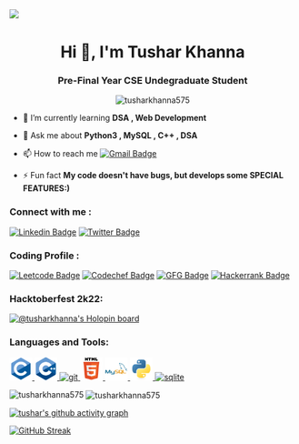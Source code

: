<img src="banner.png"/>


<h1 align="center">Hi 👋, I'm Tushar Khanna</h1>
<h3 align="center">Pre-Final Year CSE Undegraduate Student</h3>

<p align="center"> <img src="https://komarev.com/ghpvc/?username=tushar5112&label=Profile%20views&color=0e75b6&style=plastic" alt="tusharkhanna575" /> </p>



- 🌱 I’m currently learning **DSA , Web Development**

- 💬 Ask me about **Python3 , MySQL , C++ , DSA** 

- 📫 How to reach me [![Gmail Badge](https://img.shields.io/badge/-khanna.tushar5112@gmail.com-c14438?style=flat-sqaure&logo=Gmail&logoColor=white&link=mailto:khanna.tushar5112@gmail.com)](mailto:khanna.tushar5112@gmail.com)

- ⚡ Fun fact **My code doesn't have bugs, but develops some SPECIAL FEATURES:)**

<h3 align="left">Connect with me :</h3>
<p align="left">

[![Linkedin Badge](https://img.shields.io/badge/-Tushar_Khanna-blue?style=flat-square&logo=Linkedin&logoColor=white&link=https://www.linkedin.com/in/tusharkhanna5112/)](https://www.linkedin.com/in/tusharkhanna5112/)
[![Twitter Badge](https://img.shields.io/badge/-Tushar_Khanna-informational?style=flat-square&logo=Twitter&logoColor=white&link=https://twitter.com/Tushar5Khanna/)](https://twitter.com/tusharkhanna575/)

</p>


<h3 align="left">Coding Profile :</h3>
<p align="left">

[![Leetcode Badge](https://img.shields.io/badge/-Tushar_Khanna-black?style=plastic&logo=Leetcode&link=https://leetcode.com/Tushar5112/)](https://leetcode.com/tusharkhanna575/)
[![Codechef Badge](https://img.shields.io/badge/-Tushar_Khanna-black?style=plastic&logo=Codechef&link=https://www.codechef.com/users/tusharkhanna/)](https://www.codechef.com/users/tusharkhanna/)
[![GFG Badge](https://img.shields.io/badge/-Tushar_Khanna-black?style=plastic&logo=GeeksforGeeks&link=https://auth.geeksforgeeks.org/user/tusharkhanna5112/)](https://auth.geeksforgeeks.org/user/tusharkhanna5112/)
[![Hackerrank Badge](https://img.shields.io/badge/-Tushar_Khanna-black?style=plastic&logo=Hackerrank&link=https://www.hackerrank.com/tushar5112/)](https://www.hackerrank.com/tushar5112/) 
</p>

<h3 align="left">Hacktoberfest 2k22:</h3> 

[![@tusharkhanna's Holopin board](https://holopin.me/tusharkhanna)](https://holopin.io/@tusharkhanna)



<h3 align="left">Languages and Tools:</h3>
<p align="left"> <a href="https://www.cprogramming.com/" target="_blank" rel="noreferrer"> <img src="https://raw.githubusercontent.com/devicons/devicon/master/icons/c/c-original.svg" alt="c" width="40" height="40"/> </a> <a href="https://isocpp.org/" target="_blank" rel="noreferrer"> <img src="https://raw.githubusercontent.com/devicons/devicon/master/icons/cplusplus/cplusplus-original.svg" alt="cplusplus" width="40" height="40"/> </a> <a href="https://git-scm.com/" target="_blank" rel="noreferrer"> <img src="https://www.vectorlogo.zone/logos/git-scm/git-scm-icon.svg" alt="git" width="40" height="40"/> </a> <a href="https://www.w3.org/html/" target="_blank" rel="noreferrer"> <img src="https://raw.githubusercontent.com/devicons/devicon/master/icons/html5/html5-original-wordmark.svg" alt="html5" width="40" height="40"/> </a> <a href="https://www.mysql.com/" target="_blank" rel="noreferrer"> <img src="https://raw.githubusercontent.com/devicons/devicon/master/icons/mysql/mysql-original-wordmark.svg" alt="mysql" width="40" height="40"/> </a> <a href="https://www.python.org" target="_blank" rel="noreferrer"> <img src="https://raw.githubusercontent.com/devicons/devicon/master/icons/python/python-original.svg" alt="python" width="40" height="40"/> </a> <a href="https://www.sqlite.org/" target="_blank" rel="noreferrer"> <img src="https://www.vectorlogo.zone/logos/sqlite/sqlite-icon.svg" alt="sqlite" width="40" height="40"/> </a> </p>

<p><img align="left" src="https://github-readme-stats.vercel.app/api/top-langs?username=tusharkhanna575&show_icons=true&locale=en&layout=compact" alt="tusharkhanna575" /></p>

<p>&nbsp;<img align="center" src="https://github-readme-stats.vercel.app/api?username=tusharkhanna575&show_icons=true&locale=en" alt="tusharkhanna575" /></p>

<!-- ACTIVITY GRAPH TRACKER -->
[![tushar's github activity graph](https://activity-graph.herokuapp.com/graph?username=tusharkhanna575&theme=react-dark)](https://github.com/tusharkhanna575/github-readme-activity-graph)

<!--  CONTRIBUTION AND STREAK BLOCK -->
 [![GitHub Streak](https://github-readme-streak-stats.herokuapp.com/?user=tusharkhanna575&currStreakNum=2FD3EB&fire=pink&sideLabels=F00&theme=nightowl)](https://git.io/streak-stats)       
         

